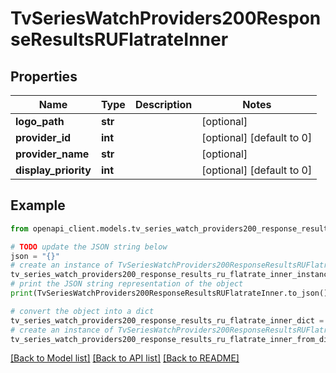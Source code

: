 # TvSeriesWatchProviders200ResponseResultsRUFlatrateInner


## Properties

Name | Type | Description | Notes
------------ | ------------- | ------------- | -------------
**logo_path** | **str** |  | [optional] 
**provider_id** | **int** |  | [optional] [default to 0]
**provider_name** | **str** |  | [optional] 
**display_priority** | **int** |  | [optional] [default to 0]

## Example

```python
from openapi_client.models.tv_series_watch_providers200_response_results_ru_flatrate_inner import TvSeriesWatchProviders200ResponseResultsRUFlatrateInner

# TODO update the JSON string below
json = "{}"
# create an instance of TvSeriesWatchProviders200ResponseResultsRUFlatrateInner from a JSON string
tv_series_watch_providers200_response_results_ru_flatrate_inner_instance = TvSeriesWatchProviders200ResponseResultsRUFlatrateInner.from_json(json)
# print the JSON string representation of the object
print(TvSeriesWatchProviders200ResponseResultsRUFlatrateInner.to_json())

# convert the object into a dict
tv_series_watch_providers200_response_results_ru_flatrate_inner_dict = tv_series_watch_providers200_response_results_ru_flatrate_inner_instance.to_dict()
# create an instance of TvSeriesWatchProviders200ResponseResultsRUFlatrateInner from a dict
tv_series_watch_providers200_response_results_ru_flatrate_inner_from_dict = TvSeriesWatchProviders200ResponseResultsRUFlatrateInner.from_dict(tv_series_watch_providers200_response_results_ru_flatrate_inner_dict)
```
[[Back to Model list]](../README.md#documentation-for-models) [[Back to API list]](../README.md#documentation-for-api-endpoints) [[Back to README]](../README.md)


